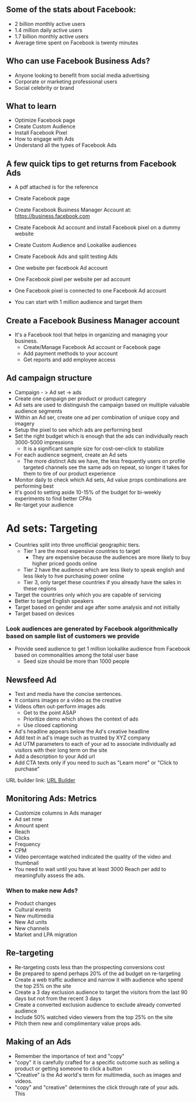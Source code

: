   
## Some of the stats about Facebook:
* 2 billion monthly active users
* 1.4 million daily active users
* 1.7 billion monthly active users
* Average time spent on Facebook is twenty minutes

## Who can use Facebook Business Ads?
* Anyone looking to benefit from social media advertising
* Corporate or marketing professional users
* Social celebrity or brand

## What to learn
* Optimize Facebook page
* Create Custom Audience
* Install Facebook Pixel 
* How to engage with Ads
* Understand all the types of Facebook Ads

## A few quick tips to get returns from Facebook Ads
* A pdf attached is for the reference
* Create Facebook page
* Create Facebook Business Manager Account at: https://business.facebook.com
* Create Facebook Ad account and install Facebook pixel on a dummy website
* Create Custom Audience and Lookalike audiences
* Create Facebook Ads and split testing Ads
  
* One website per facebook Ad account
* One Facebook pixel per website per ad account
* One Facebook pixel is connected to one Facebook Ad account
* You can start with 1 million audience and target them

## Create a Facebook Business Manager account
* It's a Facebook tool that helps in organizing and managing your business. 
  * Create/Manage Facebook Ad account or Facebook page 
  * Add payment methods to your account
  * Get reports and add employee access

## Ad campaign structure
* Campaign - > Ad set -> ads
* Create one campaign per product or product category
* Ad sets are used to distinguish the campaign based on multiple valuable audience segments
* Within an Ad ser, create one ad per combination of unique copy and imagery
* Setup the pixel to see which ads are performing best 
* Set the right budget which is enough that the ads can individually reach 3000-5000 impressions
  * It is a significant sample size for cost-oer-click to stabilize
* For each audience segment, create an Ad sets
  * The more distinct Ads we have, the less frequently users on profile targeted channels see the same ads on repeat, so longer it takes for them to tire of our product experience
* Monitor daily to check which Ad sets, Ad value props combinations are performing best
* It's good to setting aside 10-15% of the budget for bi-weekly experiments to find better CPAs
* Re-target your audience

# Ad sets: Targeting
* Countries split into three unofficial geographic tiers.
  * Tier 1 are the most expensive countries to target 
    * They are expensive because the audiences are more likely to buy higher priced goods online
  * Tier 2 have the audience which are less likely to speak english and less likely to hve purchasing power online
  * Tier 3, only target these countries if you already have the sales in these regions
* Target the countries only which you are capable of servicing 
* Better to target English speakers 
* Target based on gender and age after some analysis and not initially 
* Target based on devices

### Look audiences are generated by Facebook algorithmically based on sample list of customers we provide

* Provide seed audience to get 1 million lookalike audience from Facebook based on commonalities among the total user base
  * Seed size should be more than 1000 people 

## Newsfeed Ad
* Text and media have the concise sentences.
* It contains images or a video as the creative
* Videos often out-perform images ads
  * Get to the point ASAP 
  * Prioritize demo which shows the context of ads 
  * Use closed captioning
* Ad's headline appears below the Ad's creative headline
* Add text in ad's image such as trusted by XYZ company
* Ad UTM parameters to each of your ad to associate individually ad visitors with their long term on the site
* Add a description to your Add url
* Add CTA texts only if you need to such as "Learn more" or "Click to purchase"
  
URL builder link: [URL Builder](https://ga-dev-tools.web.app/campaign-url-builder)

## Monitoring Ads: Metrics
* Customize columns in Ads manager 
* Ad set nme
* Amount spent 
* Reach
* Clicks
* Frequency
* CPM
* Video percentage watched indicated the quality of the video and thumbnail
* You need to wait until you have at least 3000 Reach per add to meaningfully assess the ads.

### When to make new Ads?
- Product changes
- Cultural events
- New multimedia 
- New Ad units
- New channels
- Market and LPA migration
  
## Re-targeting
- Re-targeting costs less than the prospecting conversions cost
- Be prepared to spend perhaps 20% of the ad budget on re-targeting
- Create a web traffic audience and narrow it with audience who spend the top 25% on the site
- Create a 3 day exclusion audience to target the visitors from the last 90 days but not from the recent 3 days
- Create a converted exclusion audience to exclude already converted audience
- Include 50% watched video viewers from the top 25% on the site
- Pitch them new and complimentary value props ads.

## Making of an Ads
- Remember the importance of text and "copy"
- "copy" it is carefully crafted for a specific outcome such as selling a product or getting someone to click a button
- "Creative" is the Ad world's term for multimedia, such as images and videos.
- "copy" and "creative" determines the click through rate of your ads. This


  
